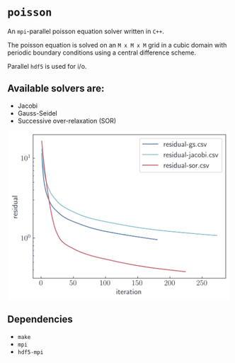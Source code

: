 # `poisson`

An `mpi`-parallel poisson equation solver written in `C++`.

The poisson equation is solved on an `M x M x M` grid in a cubic domain with
periodic boundary conditions using a central difference scheme.

Parallel `hdf5` is used for i/o.

## Available solvers are:

- Jacobi
- Gauss-Seidel
- Successive over-relaxation (SOR)

<p align="center">
    <img src="convergence-plot.png"  width="500">
</p>

## Dependencies

- `make`
- `mpi`
- `hdf5-mpi`
